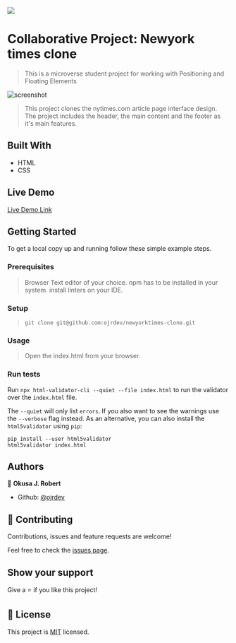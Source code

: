 ![](https://img.shields.io/badge/Microverse-blueviolet)

# Collaborative Project: Newyork times clone

> This is a microverse student project for working with Positioning and Floating Elements

![screenshot](./screen_shot.png)

> This project clones the nytimes.com article page interface design.
> The project includes the header, the main content and the footer as it's main features.

## Built With

- HTML
- CSS

## Live Demo

[Live Demo Link](https://ojrdev.github.io/newyorktimes-clone/)

## Getting Started

 To get a local copy up and running follow these simple example steps.

### Prerequisites
> Browser
> Text editor of your choice.
> npm has to be installed in your system.
> install linters on your IDE.

### Setup
> ``` git clone git@github.com:ojrdev/newyorktimes-clone.git ```

### Usage
> Open the index.html from your browser.

### Run tests
Run ``` npx html-validator-cli --quiet --file index.html ``` to run the validator over the ```index.html``` file.

The ```--quiet``` will only list ```errors```. If you also want to see the warnings use the ```--verbose``` flag instead.
As an alternative, you can also install the ```html5validator``` using ```pip```:

``` 
pip install --user html5validator
html5validator index.html
```
## Authors

👤 **Okusa J. Robert**
- Github: [@ojrdev](https://github.com/ojrdev)

## 🤝 Contributing

Contributions, issues and feature requests are welcome!

Feel free to check the [issues page](https://github.com/ojrdev/newyorktimes-clone/issues).

## Show your support

Give a ⭐️ if you like this project!

## 📝 License

This project is [MIT](lic.url) licensed.